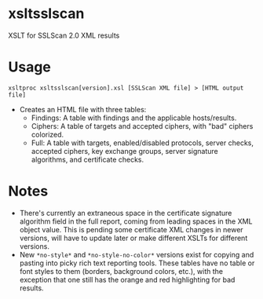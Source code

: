 # xsltsslscan
XSLT for SSLScan 2.0 XML results

# Usage
```
xsltproc xsltsslscan[version].xsl [SSLScan XML file] > [HTML output file]
```
* Creates an HTML file with three tables:
  - Findings: A table with findings and the applicable hosts/results.
  - Ciphers: A table of targets and accepted ciphers, with "bad" ciphers colorized.
  - Full: A table with targets, enabled/disabled protocols, server checks, accepted ciphers, key exchange groups, server signature algorithms, and certificate checks.
  
# Notes
* There's currently an extraneous space in the certificate signature algorithm field in the full report, coming from leading spaces in the XML object value. This is pending some certificate XML changes in newer versions, will have to update later or make different XSLTs for different versions.
* New `*no-style*` and `*no-style-no-color*` versions exist for copying and pasting into picky rich text reporting tools. These tables have no table or font styles to them (borders, background colors, etc.), with the exception that one still has the orange and red highlighting for bad results.
